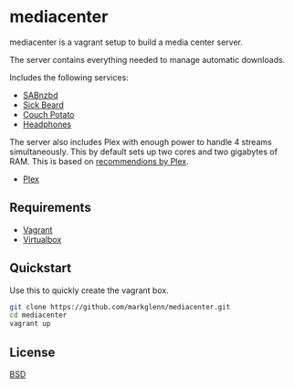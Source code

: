 # mediacenter

mediacenter is a vagrant setup to build a media center server.

The server contains everything needed to manage automatic downloads.

Includes the following services:

* [SABnzbd](http://sabnzbd.org)
* [Sick Beard](http://sickbeard.com)
* [Couch Potato](https://couchpota.to)
* [Headphones](https://github.com/rembo10/headphones)

The server also includes Plex with enough power to handle 4
streams simultaneously.  This by default sets up two cores
and two gigabytes of RAM.  This is based on
[recommendions by Plex](https://support.plex.tv/hc/en-us/articles/200375666-Stand-Alone-Server).

* [Plex](https://plex.tv)

## Requirements

* [Vagrant](https://www.vagrantup.com) 
* [Virtualbox](https://www.virtualbox.org)

## Quickstart

Use this to quickly create the vagrant box.

```sh
git clone https://github.com/markglenn/mediacenter.git
cd mediacenter
vagrant up
```

## License

[BSD](https://github.com/markglenn/mediacenter/blob/master/LICENSE.md)
